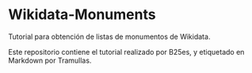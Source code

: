 # Wikidata-Monuments

Tutorial para obtención de listas de monumentos de Wikidata.

Este repositorio contiene el tutorial realizado por B25es, y etiquetado en Markdown por Tramullas.
